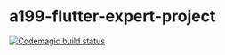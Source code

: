 # a199-flutter-expert-project

[![Codemagic build status](https://api.codemagic.io/apps/628e46c0c7038f0643654c60/628e46c0c7038f0643654c5f/status_badge.svg)](https://codemagic.io/apps/628e46c0c7038f0643654c60/628e46c0c7038f0643654c5f/latest_build)
